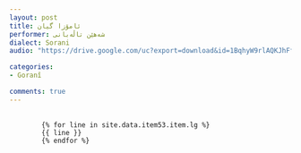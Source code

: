 ```yaml
---
layout: post
title: ئامۆزا گیان
performer: شەهێن تاڵەبانی
dialect: Sorani
audio: "https://drive.google.com/uc?export=download&id=1BqhyW9rlAQKJhFfcuFdPMvLjFPKEiHNL"

categories:
- Goranî

comments: true
---
```


<div class="language-plaintext highlighter-rouge">
    <div class="highlight">
        <pre class="highlight">
            <code>
        {% for line in site.data.item53.item.lg %}
        {{ line }}
        {% endfor %}
            </code>
        </pre>
    </div>
</div>

